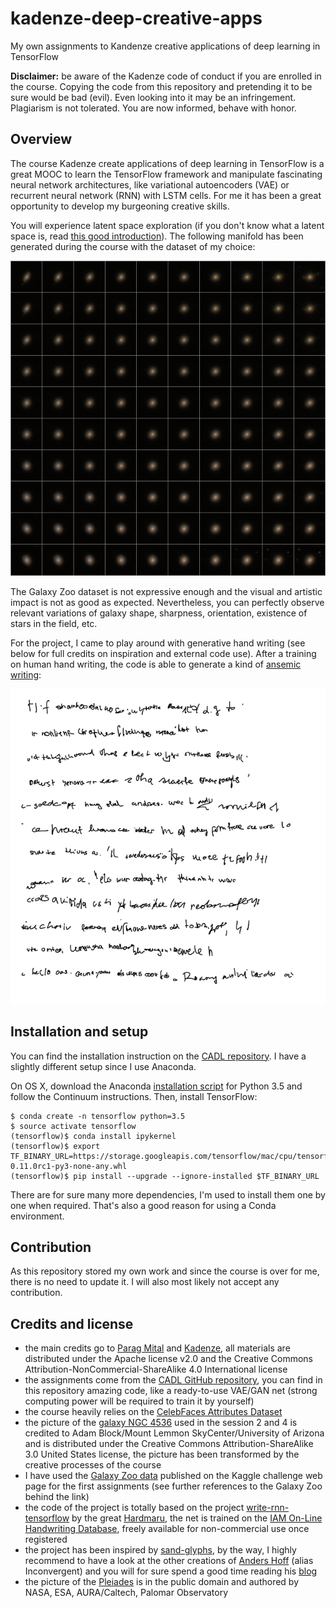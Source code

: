 # kadenze-deep-creative-apps
My own assignments to Kandenze creative applications of deep learning in TensorFlow

**Disclaimer:** be aware of the Kadenze code of conduct if you are enrolled in the course. Copying the code from this repository and pretending it to be sure would be bad (evil). Even looking into it may be an infringement. Plagiarism is not tolerated. You are now informed, behave with honor.

## Overview

The course Kadenze create applications of deep learning in TensorFlow is a great MOOC to learn the TensorFlow framework and manipulate fascinating neural network architectures, like variational autoencoders (VAE) or recurrent neural network (RNN) with LSTM cells. For me it has been a great opportunity to develop my burgeoning creative skills.

You will experience latent space exploration (if you don't know what a latent space is, read [this good introduction][fastforward-vae]). The following manifold has been generated during the course with the dataset of my choice:

![Galaxy Zoo manifold][galaxy-manifold]

The Galaxy Zoo dataset is not expressive enough and the visual and artistic impact is not as good as expected. Nevertheless, you can perfectly observe relevant variations of galaxy shape, sharpness, orientation, existence of stars in the field, etc.

For the project, I came to play around with generative hand writing (see below for full credits on inspiration and external code use). After a training on human hand writing, the code is able to generate a kind of [ansemic writing][wikipedia-asemic]:

![Generative hand writing][glyphs-rnn]

## Installation and setup

You can find the installation instruction on the [CADL repository][cadl-install]. I have a slightly different setup since I use Anaconda.

On OS X, download the Anaconda [installation script][continuum-download] for Python 3.5 and follow the Continuum instructions. Then, install TensorFlow:

````
$ conda create -n tensorflow python=3.5
$ source activate tensorflow
(tensorflow)$ conda install ipykernel
(tensorflow)$ export TF_BINARY_URL=https://storage.googleapis.com/tensorflow/mac/cpu/tensorflow-0.11.0rc1-py3-none-any.whl
(tensorflow)$ pip install --upgrade --ignore-installed $TF_BINARY_URL
````

There are for sure many more dependencies, I'm used to install them one by one when required. That's also a good reason for using a Conda environment.

## Contribution

As this repository stored my own work and since the course is over for me, there is no need to update it. I will also most likely not accept any contribution.

## Credits and license

+ the main credits go to [Parag Mital][pkmital] and [Kadenze][kadenze], all materials are distributed under the Apache license v2.0 and the Creative Commons Attribution-NonCommercial-ShareAlike 4.0 International license
+ the assignments come from the [CADL GitHub repository][github-cadl], you can find in this repository amazing code, like a ready-to-use VAE/GAN net (strong computing power will be required to train it by yourself)
+ the course heavily relies on the [CelebFaces Attributes Dataset][mmlab-celeba]
+ the picture of the [galaxy NGC 4536][wikimedia-n4536] used in the session 2 and 4 is credited to Adam Block/Mount Lemmon SkyCenter/University of Arizona and is distributed under the Creative Commons Attribution-ShareAlike 3.0 United States license, the picture has been transformed by the creative processes of the course
+ I have used the [Galaxy Zoo data][kaggle-galaxy-zoo] published on the Kaggle challenge web page for the first assignments (see further references to the Galaxy Zoo behind the link)
+ the code of the project is totally based on the project [write-rnn-tensorflow][github-write-rnn] by the great [Hardmaru][twitter-hardmaru], the net is trained on the [IAM On-Line Handwriting Database][iam-handwriting-database], freely available for non-commercial use once registered
+ the project has been inspired by [sand-glyphs][github-sand-glyphs], by the way, I highly recommend to have a look at the other creations of [Anders Hoff][twitter-incovergent] (alias Inconvergent) and you will for sure spend a good time reading his [blog][inconvergent]
+ the picture of the [Pleiades][wikimedia-pleiades] is in the public domain and authored by NASA, ESA, AURA/Caltech, Palomar Observatory

[fastforward-vae]: http://blog.fastforwardlabs.com/post/148842796218/introducing-variational-autoencoders-in-prose-and
[wikipedia-asemic]: https://en.wikipedia.org/wiki/Asemic_writing

[cadl-install]: https://github.com/pkmital/CADL#what-is-notebook
[continuum-download]: https://www.continuum.io/downloads#_macosx
[pkmital]: https://github.com/pkmital
[kadenze]: https://www.kadenze.com/

[github-cadl]: https://github.com/pkmital/CADL
[mmlab-celeba]: http://mmlab.ie.cuhk.edu.hk/projects/CelebA.html
[wikimedia-n4536]: https://commons.wikimedia.org/wiki/File:N4536s-crop.jpg
[kaggle-galaxy-zoo]: https://www.kaggle.com/c/galaxy-zoo-the-galaxy-challenge/data
[github-write-rnn]: https://github.com/hardmaru/write-rnn-tensorflow
[twitter-hardmaru]: https://twitter.com/hardmaru
[iam-handwriting-database]: http://www.fki.inf.unibe.ch/databases/iam-on-line-handwriting-database
[github-sand-glyphs]: https://github.com/inconvergent/sand-glyphs
[twitter-incovergent]: https://twitter.com/inconvergent
[inconvergent]: http://inconvergent.net/
[wikimedia-pleiades]: https://en.wikipedia.org/wiki/File:Pleiades_large.jpg

[galaxy-manifold]: /assets/img/manifold-galaxy.png "Galaxy Zoo manifold"
[glyphs-rnn]: /assets/img/glyphs-rnn.png "Generative hand writing"
